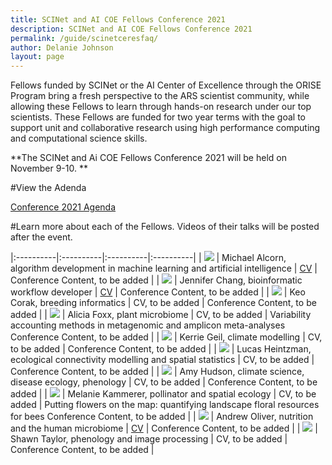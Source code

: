 ```yaml
---
title: SCINet and AI COE Fellows Conference 2021
description: SCINet and AI COE Fellows Conference 2021
permalink: /guide/scinetceresfaq/
author: Delanie Johnson
layout: page
---
```


Fellows funded by SCINet or the AI Center of Excellence through the ORISE Program bring a fresh perspective to the ARS scientist community, while allowing these Fellows to learn through hands-on research under our top scientists. These Fellows are funded for two year terms with the goal to support unit and collaborative research using high performance computing and computational science skills. 

**The SCINet and Ai COE Fellows Conference 2021 will be held on November 9-10. **

#View the Adenda

[Conference 2021 Agenda](/assets/docs/SCINet-AI-COE-Agenda-1015.docx)

#Learn more about each of the Fellows. Videos of their talks will be posted after the event.


|:----------|:----------|:----------|:----------|
| ![](/assets/img/team-image/michael-alcorn.jpg)    | Michael Alcorn, algorithm development in machine learning and artificial intelligence    | [CV](https://sites.google.com/view/michaelaalcorn/cv)    | Conference Content, to be added    |
| ![](/assets/img/team-image/jennifer-chang.jpg)    | Jennifer Chang, bioinformatic workflow developer    | [CV](http://j23414.github.io/CV.pdf)    | Conference Content, to be added    |
| ![](/assets/img/team-image/keo-corak.jpg)    | Keo Corak, breeding informatics         | CV, to be added      | Conference Content, to be added       |
| ![](/assets/img/team-image/alicia-foxx.png)    | Alicia Foxx, plant microbiome         | CV, to be added   | Variability accounting methods in metagenomic and amplicon meta-analyses Conference Content, to be added |
| ![](/assets/img/team-image/kerrie-geil-300-300.jpg)    | Kerrie Geil, climate modelling        | CV, to be added      | Conference Content, to be added       |
| ![](/assets/img/team-image/lucas-heintzman.png)    | Lucas Heintzman, ecological connectivity modelling and spatial statistics          | CV, to be added      | Conference Content, to be added       |
| ![](/assets/img/team-image/amy-hudson.png)    | Amy Hudson, climate science, disease ecology, phenology           | CV, to be added      | Conference Content, to be added       |
| ![](/assets/img/team-image/kammerer_userstory2.png)   | Melanie Kammerer, pollinator and spatial ecology         | CV, to be added      | Putting flowers on the map: quantifying landscape floral resources for bees Conference Content, to be added |
| ![](/assets/img/team-image/andrew-oliver.jpg)    | Andrew Oliver, nutrition and the human microbiome         | [CV](https://drive.google.com/file/d/1ahre-c5Cis4wxqHcj1jO5I6-Z_83hXSA/view)      | Conference Content, to be added       |
| ![](/assets/img/team-image/shawn-taylor.png)    | Shawn Taylor, phenology and image processing       | CV, to be added      | Conference Content, to be added       |


